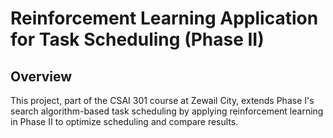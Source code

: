 # Reinforcement Learning Application for Task Scheduling (Phase II)

## Overview

This project, part of the CSAI 301 course at Zewail City, extends Phase I's search algorithm-based task scheduling by applying reinforcement learning in Phase II to optimize scheduling and compare results.
